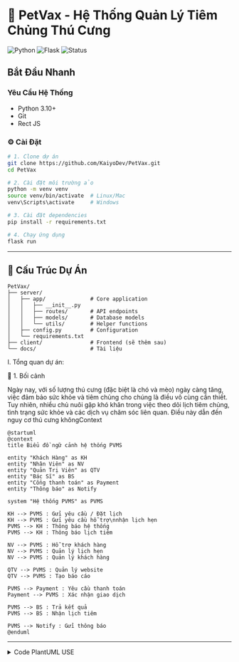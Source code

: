 # 🐾 PetVax - Hệ Thống Quản Lý Tiêm Chủng Thú Cưng

![Python](https://img.shields.io/badge/Python-3.10%2B-blue)
![Flask](https://img.shields.io/badge/Flask-2.3%2B-lightgrey)
![Status](https://img.shields.io/badge/Status-Development-yellow)

## Bắt Đầu Nhanh

### Yêu Cầu Hệ Thống
- Python 3.10+
- Git
- Rect JS

### ⚙️ Cài Đặt
```bash
# 1. Clone dự án
git clone https://github.com/KaiyoDev/PetVax.git
cd PetVax

# 2. Cài đặt môi trường ảo
python -m venv venv
source venv/bin/activate  # Linux/Mac
venv\Scripts\activate     # Windows

# 3. Cài đặt dependencies
pip install -r requirements.txt

# 4. Chạy ứng dụng
flask run
```

---

## 📂 Cấu Trúc Dự Án

```
PetVax/
├── server/
│   ├── app/              # Core application
│   │   ├── __init__.py
│   │   ├── routes/       # API endpoints
│   │   ├── models/       # Database models
│   │   └── utils/        # Helper functions
│   ├── config.py         # Configuration
│   └── requirements.txt
├── client/               # Frontend (sẽ thêm sau)
└── docs/                 # Tài liệu
```

I. Tổng quan dự án:

🐾 1. Bối cảnh

Ngày nay, với số lượng thú cưng (đặc biệt là chó và mèo) ngày càng tăng, việc đảm bảo sức khỏe và tiêm chủng cho chúng là điều vô cùng cần thiết. Tuy nhiên, nhiều chủ nuôi gặp khó khăn trong việc theo dõi lịch tiêm chủng, tình trạng sức khỏe và các dịch vụ chăm sóc liên quan. Điều này dẫn đến nguy cơ thú cưng khôngContext </summary>
```plantuml
@startuml
@context
title Biểu đồ ngữ cảnh hệ thống PVMS

entity "Khách Hàng" as KH
entity "Nhân Viên" as NV
entity "Quản Trị Viên" as QTV
entity "Bác Sĩ" as BS
entity "Cổng thanh toán" as Payment
entity "Thông báo" as Notify

system "Hệ thống PVMS" as PVMS

KH --> PVMS : Gửi yêu cầu / Đặt lịch
KH --> PVMS : Gửi yêu cầu hỗ trợ\nnhận lịch hẹn
PVMS --> KH : Thông báo hệ thống
PVMS --> KH : Thông báo lịch tiêm

NV --> PVMS : Hỗ trợ khách hàng
NV --> PVMS : Quản lý lịch hẹn
NV --> PVMS : Quản lý khách hàng

QTV --> PVMS : Quản lý website
QTV --> PVMS : Tạo báo cáo

PVMS --> Payment : Yêu cầu thanh toán
Payment --> PVMS : Xác nhận giao dịch

PVMS --> BS : Trả kết quả
PVMS --> BS : Nhận lịch tiêm

PVMS --> Notify : Gửi thông báo
@enduml
```
---
<details>
<summary> Code PlantUML USE </summary>
```plantuml
@startuml
title ERD - Hệ thống PVMS

entity NhanVien
entity TaiKhoan
entity KhachHang
entity BacSi
entity ThuCung
entity LichTiem
entity Vaccine
entity ThanhToan
entity HoSo

NhanVien -- TaiKhoan : quản lý
KhachHang -- ThuCung : sở hữu
ThuCung -- LichTiem : được lập
Vaccine -- LichTiem : được sử dụng
LichTiem -- ThanhToan : có
BacSi -- HoSo : ghi nhận
LichTiem -- HoSo : lưu trữ

@enduml
```
---
<details>
<summary> Code PlantUML USE </summary>

```plantuml
@startuml
left to right direction
actor "Người dùng" as User
actor "Bác Sĩ" as BS
actor "<<Hệ Thống>>\nThông báo" as Notify

rectangle "Hệ thống PVMS" {
    usecase "Đặt Lịch Tiêm" as UC1
    usecase "Xem lịch" as UC2
    usecase "Thanh toán" as UC3
    usecase "Thanh Toán Online" as UC4
    usecase "Gửi hóa đơn" as UC5
    usecase "Thực hiện Tiêm" as UC6
}

' Liên kết actor
User --> UC1
BS --> UC6
Notify --> UC5

' Include / Extend
UC1 .> UC2 : <<include>>
UC1 .> UC6 : <<include>>
UC1 .> UC3 : <<include>>
UC3 <|-- UC4 : generalization
UC4 .> UC5 : <<include>>
@enduml
```
---
<details>


